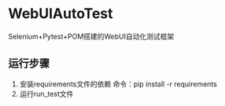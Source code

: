 # WebUIAutoTest
Selenium+Pytest+POM搭建的WebUI自动化测试框架

## 运行步骤
1. 安装requirements文件的依赖
  命令：pip install -r requirements
2. 运行run_test文件

